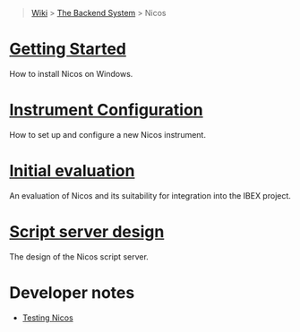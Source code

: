 > [Wiki](Home) > [The Backend System](The-Backend-System) > Nicos

# [Getting Started](Installing-Nicos-on-Windows)

How to install Nicos on Windows.

# [Instrument Configuration](Configuring-and-Running-a-New-Nicos-Instrument)

How to set up and configure a new Nicos instrument.

# [Initial evaluation](Nicos-evaluation)

An evaluation of Nicos and its suitability for integration into the IBEX project.

# [Script server design](Script-server-design)

The design of the Nicos script server.

# Developer notes
- [Testing Nicos](testing-nicos)